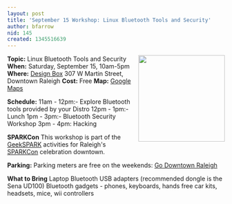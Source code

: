 ```yaml
---
layout: post
title: 'September 15 Workshop: Linux Bluetooth Tools and Security'
author: bfarrow
nid: 145
created: 1345516639
---
```

<img src="/~bfarrow/bluetooth.png" align=right width=200>
<strong>Topic:</strong> Linux Bluetooth Tools and Security
<strong>When:</strong> Saturday, September 15, 10am-5pm
<strong>Where:</strong> <a href="https://www.designbox.us/">Design Box</a> 307 W Martin Street, Downtown Raleigh
<strong>Cost:</strong> Free
<strong>Map:</strong> <a href="https://maps.google.com/maps?q=307+W+Martin+Street+Raleigh&ll=35.776974,-78.643854&spn=0.002507,0.002151">Google Maps</a>

<b>Schedule:</b>
11am - 12pm:- Explore Bluetooth tools provided by your Distro
12pm - 1pm:- Lunch
1pm - 3pm:- Bluetooth Security Workshop
3pm - 4pm: Hacking

<b>SPARKCon</b>
This workshop is part of the <a href="http://www.sparkcon.com/sparks/geekSPARK/">GeekSPARK</a>  activities for Raleigh's <a href="http://www.sparkcon.com/">SPARKCon</a> celebration downtown.

<b>Parking:</b>
Parking meters are free on the weekends: <a href="http://www.godowntownraleigh.com/go/on-street-metered-parking">Go Downtown Raleigh</a>

<b>What to Bring</b>
Laptop
Bluetooth USB adapters (recommended dongle is the Sena UD100)
Bluetooth gadgets - phones, keyboards, hands free car kits, headsets, mice, wii controllers


<!--break-->
